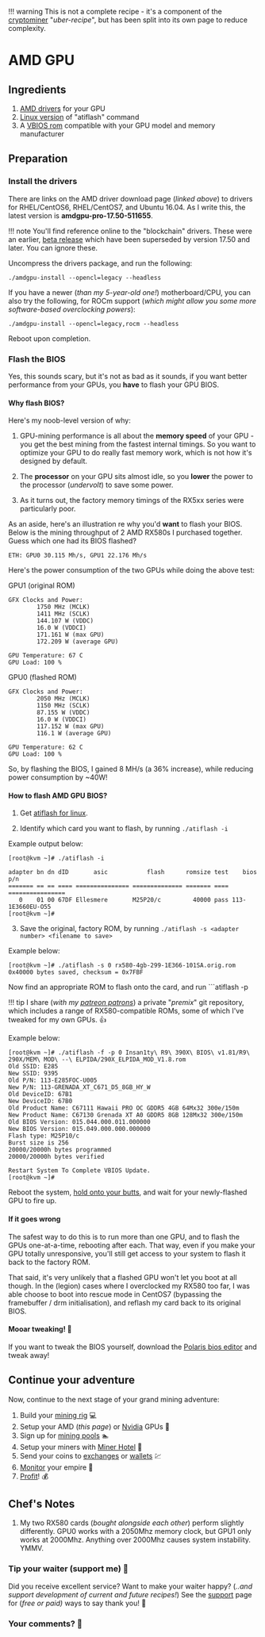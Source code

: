 !!! warning
    This is not a complete recipe - it's a component of the [cryptominer](/recipes/cryptominer/) "_uber-recipe_", but has been split into its own page to reduce complexity.

# AMD GPU

## Ingredients

1. [AMD drivers](http://support.amd.com/en-us/kb-articles/Pages/Radeon-Software-for-Linux-Release-Notes.aspx) for your GPU
2. [Linux version](https://bitcointalk.org/index.php?topic=1809527.0) of "atiflash" command
3. A [VBIOS rom](https://anorak.tech/c/downloads) compatible with your GPU model and memory manufacturer

## Preparation

### Install the drivers

There are links on the AMD driver download page (_linked above_) to drivers for RHEL/CentOS6, RHEL/CentOS7, and Ubuntu 16.04. As I write this, the latest version is **amdgpu-pro-17.50-511655**.

!!! note
    You'll find reference online to the "blockchain" drivers. These were an earlier, [beta release](http://support.amd.com/en-us/kb-articles/Pages/AMDGPU-Pro-Beta-Mining-Driver-for-Linux-Release-Notes.aspx) which have been superseded by version 17.50 and later. You can ignore these.

Uncompress the drivers package, and run the following:

```./amdgpu-install --opencl=legacy --headless```

If you have a newer (_than my 5-year-old one!_) motherboard/CPU, you can also try the following, for ROCm support (_which might allow you some more software-based overclocking powers_):

```./amdgpu-install --opencl=legacy,rocm --headless```

Reboot upon completion.

### Flash the BIOS

Yes, this sounds scary, but it's not as bad as it sounds, if you want better performance from your GPUs, you **have** to flash your GPU BIOS.

#### Why flash BIOS?

Here's my noob-level version of why:

1.  GPU-mining performance is all about the **memory speed** of your GPU - you get the best mining from the fastest internal timings. So you want to optimize your GPU to do really fast memory work, which is not how it's designed by default.

2. The **processor** on your GPU sits almost idle, so you **lower** the power to the processor (_undervolt_) to save some power.

3. As it turns out, the factory memory timings of the RX5xx series were particularly poor.

As an aside, here's an illustration re why you'd **want** to flash your BIOS. Below is the mining throughput of 2 AMD RX580s I purchased together. Guess which one had its BIOS flashed?

```
ETH: GPU0 30.115 Mh/s, GPU1 22.176 Mh/s
```

Here's the power consumption of the two GPUs while doing the above test:

GPU1 (original ROM)
```
GFX Clocks and Power:
        1750 MHz (MCLK)
        1411 MHz (SCLK)
        144.107 W (VDDC)
        16.0 W (VDDCI)
        171.161 W (max GPU)
        172.209 W (average GPU)

GPU Temperature: 67 C
GPU Load: 100 %
```

GPU0 (flashed ROM)
```
GFX Clocks and Power:
        2050 MHz (MCLK)
        1150 MHz (SCLK)
        87.155 W (VDDC)
        16.0 W (VDDCI)
        117.152 W (max GPU)
        116.1 W (average GPU)

GPU Temperature: 62 C
GPU Load: 100 %
```

So, by flashing the BIOS, I gained 8 MH/s (a 36% increase), while reducing power consumption by ~40W!

#### How to flash AMD GPU BIOS?

1. Get [atiflash for linux](https://bitcointalk.org/index.php?topic=1809527.0).

2. Identify which card you want to flash, by running ```./atiflash -i```

Example output below:

```
[root@kvm ~]# ./atiflash -i

adapter bn dn dID       asic           flash      romsize test    bios p/n
======= == == ==== =============== ============== ======= ==== ================
   0    01 00 67DF Ellesmere       M25P20/c         40000 pass 113-1E3660EU-O55
[root@kvm ~]#
```

3. Save the original, factory ROM, by running ```./atiflash -s <adapter number> <filename to save>```

Example below:
```
[root@kvm ~]# ./atiflash -s 0 rx580-4gb-299-1E366-101SA.orig.rom
0x40000 bytes saved, checksum = 0x7FBF
```

Now find an appropriate ROM to flash onto the card, and run ```atiflash -p <adatper number> <rom filename>

!!! tip
        I share (_with my [patreon patrons](https://www.patreon.com/funkypenguin)_) a private "_premix_" git repository, which includes a range of RX580-compatible ROMs, some of which I've tweaked for my own GPUs. 👍


Example below:
```
[root@kvm ~]# ./atiflash -f -p 0 Insan1ty\ R9\ 390X\ BIOS\ v1.81/R9\ 290X/MEM\ MOD\ --\ ELPIDA/290X_ELPIDA_MOD_V1.8.rom
Old SSID: E285
New SSID: 9395
Old P/N: 113-E285FOC-U005
New P/N: 113-GRENADA_XT_C671_D5_8GB_HY_W
Old DeviceID: 67B1
New DeviceID: 67B0
Old Product Name: C67111 Hawaii PRO OC GDDR5 4GB 64Mx32 300e/150m
New Product Name: C67130 Grenada XT A0 GDDR5 8GB 128Mx32 300e/150m
Old BIOS Version: 015.044.000.011.000000
New BIOS Version: 015.049.000.000.000000
Flash type: M25P10/c
Burst size is 256
20000/20000h bytes programmed
20000/20000h bytes verified

Restart System To Complete VBIOS Update.
[root@kvm ~]#
```

Reboot the system, [hold onto your butts](https://www.youtube.com/watch?v=o0YWRXJsMyM), and wait for your newly-flashed GPU to fire up.

#### If it goes wrong

The safest way to do this is to run more than one GPU, and to flash the GPUs one-at-a-time, rebooting after each. That way, even if you make your GPU totally unresponsive, you'll still get access to your system to flash it back to the factory ROM.

That said, it's very unlikely that a flashed GPU won't let you boot at all though. In the (legion) cases where I overclocked my RX580 too far, I was able choose to boot into rescue mode in CentOS7 (bypassing the framebuffer / drm initialisation), and reflash my card back to its original BIOS.

#### Mooar tweaking! 🔧

If you want to tweak the BIOS yourself, download the [Polaris bios editor](https://github.com/jaschaknack/PolarisBiosEditor) and tweak away!

## Continue your adventure

Now, continue to the next stage of your grand mining adventure:

1. Build your [mining rig](/recipes/cryptominer/mining-rig/) 💻
2. Setup your AMD (_this page_) or [Nvidia](/recipes/cryptominer/nvidia-gpu/) GPUs 🎨
3. Sign up for [mining pools](/recipes/cryptominer/mining-pool/) :swimmer:
3. Setup your miners with [Miner Hotel](/recipes/cryptominer/minerhotel/) 🏨
4. Send your coins to [exchanges](/recipes/cryptominer/exchange/) or [wallets](/recipes/cryptominer/wallet/) 💹
5. [Monitor](/recipes/cryptominer/monitor/) your empire :heartbeat:
6. [Profit](/recipes/cryptominer/profit/)! 💰


## Chef's Notes

1. My two RX580 cards (_bought alongside each other_) perform slightly differently. GPU0 works with a 2050Mhz memory clock, but GPU1 only works at 2000Mhz. Anything over 2000Mhz causes system instability. YMMV.

### Tip your waiter (support me) 👏

Did you receive excellent service? Want to make your waiter happy? (_..and support development of current and future recipes!_) See the [support](/support/) page for (_free or paid)_ ways to say thank you! 👏

### Your comments? 💬
